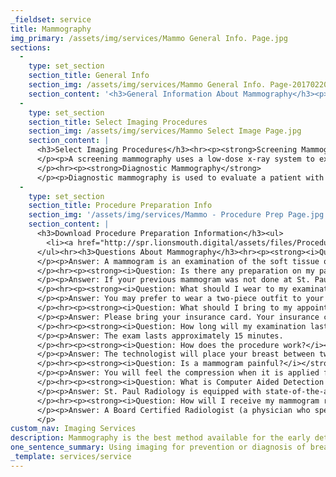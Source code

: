 ```yaml
---
_fieldset: service
title: Mammography
img_primary: /assets/img/services/Mammo General Info. Page.jpg
sections:
  - 
    type: set_section
    section_title: General Info
    section_img: /assets/img/services/Mammo General Info. Page-20170220115659.jpg
    section_content: '<h3>General Information About Mammography</h3><p>Mammography is the best method available for the early detection of breast cancer. A screening mammogram involves two X-rays of each breast. The breasts are compressed during each examination to improve the clarity of the X-ray image. St. Paul Radiology offers both screening and diagnostic mammography as well as ultrasound and needle-guided biopsy/aspiration to evaluate the breast.</p><p>The physicians and staff of St. Paul Radiology are pleased to provide you with answers to questions you may have about your upcoming exam. This information will help ensure a positive experience when you are a patient for mammography.</p><p>At St. Paul Radiology certified mammography technologists will perform your exam. St. Paul Radiology imaging centers are American College of Radiology accredited.</p>'
  - 
    type: set_section
    section_title: Select Imaging Procedures
    section_img: /assets/img/services/Mammo Select Image Page.jpg
    section_content: |
      <h3>Select Imaging Procedures</h3><hr><p><strong>Screening Mammography</strong>
      </p><p>A screening mammography uses a low-dose x-ray system to examine breasts and plays a central part in early detection of breast cancers because it can show changes in the breast up to two years before a patient or physician can feel them.
      </p><hr><p><strong>Diagnostic Mammography</strong>
      </p><p>Diagnostic mammography is used to evaluate a patient with abnormal clinical findings ─ such as a palpable breast lump or lumps ─ that have been found by the patient or doctor. Diagnostic mammography may also be done after an abnormal screening mammography for further evaluation.</p>
  - 
    type: set_section
    section_title: Procedure Preparation Info
    section_img: '/assets/img/services/Mammo - Procedure Prep Page.jpg'
    section_content: |
      <h3>Download Procedure Preparation Information</h3><ul>
      	<li><a href="http://spr.lionsmouth.digital/assets/files/Procedure%20Info%20-%20Mammo.pdf" target="_blank"></a><a href="/assets/files/Procedure Prep Info - Mammography.pdf" target="_blank">Mammography Procedure Preparation</a></li>
      </ul><hr><h3>Questions About Mammography</h3><hr><p><strong><i>Question: What is a mammogram?</i></strong>
      </p><p>Answer: A mammogram is an examination of the soft tissue of the breast. Mammography is the recommended modality for early detection of breast cancer. St. Paul Radiology offers both screening and diagnostic mammography as well as ultrasound and needle guided biopsy/aspiration to evaluate the breast. A screening mammogram involves two X-rays of each breast.<br>
      </p><hr><p><strong><i>Question: Is there any preparation on my part prior to my appointment?</i></strong>
      </p><p>Answer: If your previous mammogram was not done at St. Paul Radiology, you will be asked to contact your former provider and request that your film be sent to St. Paul Radiology for a comparison study.
      </p><hr><p><strong><i>Question: What should I wear to my examination?</i></strong>
      </p><p>Answer: You may prefer to wear a two-piece outfit to your mammogram appointment, as we will ask you to disrobe from the waist up. A gown will be provided for your convenience. If you are wearing deodorant, you will be asked to remove it.
      </p><hr><p><strong><i>Question: What should I bring to my appointment?</i></strong>
      </p><p>Answer: Please bring your insurance card. Your insurance company will be billed for the procedure. You will receive a bill for any co-pay or non-covered expenses from St. Paul Radiology Outpatient Imaging.
      </p><hr><p><strong><i>Question: How long will my examination last?</i></strong>
      </p><p>Answer: The exam lasts approximately 15 minutes.
      </p><hr><p><strong><i>Question: How does the procedure work?</i></strong>
      </p><p>Answer: The technologist will place your breast between two plates on the imaging machine and compression will be applied for a few seconds while each image is taken. You will be asked to hold your breath and not move during each exposure.
      </p><hr><p><strong><i>Question: Is a mammogram painful?</i></strong>
      </p><p>Answer: You will feel the compression when it is applied for each image. Unless your breasts are already tender, the exam should not be painful. Some patients do experience brief discomfort.
      </p><hr><p><strong><i>Question: What is Computer Aided Detection (CAD)?</i></strong>
      </p><p>Answer: St. Paul Radiology is equipped with state-of-the-art Computer Aided Detection (CAD). This new technology aids the radiologist in identifying very subtle changes in the breast. CAD, as the name implies, uses a computer to assist in analyzing your mammogram. The computer utilizes breakthrough technology to highlight any potential areas of concern on a mammogram, calling attention to subtle changes in the breast tissue that may indicate the presence of cancer. The computer does not replace the radiologist who reads the mammograms. The radiologist determines if marked areas need further evaluation. With CAD, the radiologist still makes the final interpretation of your mammograms and you receive the benefit of a second opinion.
      </p><hr><p><strong><i>Question: How will I receive my mammogram results?</i></strong>
      </p><p>Answer: A Board Certified Radiologist (a physician who specializes in interpreting diagnostic images) will study the images from your examination and send a report to your physician. You will receive a letter from St. Paul Radiology with your results within 30 days of your examination.
      </p>
custom_nav: Imaging Services
description: Mammography is the best method available for the early detection of breast cancer. A screening mammogram involves two X-rays of each breast.
one_sentence_summary: Using imaging for prevention or diagnosis of breast cancer.
_template: services/service
---
```






















